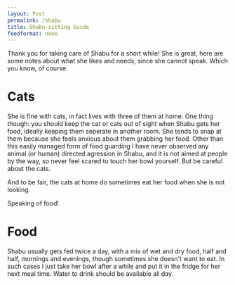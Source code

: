 ```yaml
---
layout: Post
permalink: /shabu
title: Shabu-sitting Guide
feedformat: none
---
```


Thank you for taking care of Shabu for a short while! She is great, here are some notes about what she likes and needs, since she cannot speak. Which you know, of course.

# Cats #

She is fine with cats, in fact lives with three of them at home. One thing though: you should keep the cat or cats out of sight when Shabu gets her food, ideally keeping them seperate in another room. She tends to snap at them because she feels anxious about them grabbing her food. Other than this easily managed form of food guarding I have never observed any animal (or human) directed agression in Shabu, and it is not aimed at people by the way, so never feel scared to touch her bowl yourself. But be careful about the cats.

And to be fair, the cats at home do sometimes eat her food when she is not looking.

Speaking of food!

# Food # 

Shabu usually gets fed twice a day, with a mix of wet and dry food, half and half, mornings and evenings, though sometimes she doesn't want to eat. In such cases I just take her bowl after a while and put it in the fridge for her next meal time. Water to drink should be available all day. 